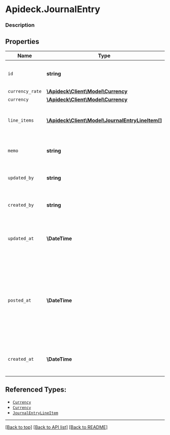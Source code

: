 # Apideck.JournalEntry

### Description

## Properties
Name | Type | Description | Notes
------------ | ------------- | ------------- | -------------
`id` | **string** | A unique identifier for an object. | [optional] 
`currency_rate` | [**\Apideck\Client\Model\Currency**](Currency.md) |  | [optional] 
`currency` | [**\Apideck\Client\Model\Currency**](Currency.md) |  | [optional] 
`line_items` | [**\Apideck\Client\Model\JournalEntryLineItem[]**](JournalEntryLineItem.md) | Requires a minimum of 2 line items that sum to 0 | [optional] 
`memo` | **string** | Reference for the journal entry. | [optional] 
`updated_by` | **string** | The user who last updated the object. | [optional] 
`created_by` | **string** | The user who created the object. | [optional] 
`updated_at` | **\DateTime** | The date and time when the object was last updated. | [optional] 
`posted_at` | **\DateTime** | This is the date on which the journal entry was added. This can be different from the creation date and can also be backdated. | [optional] 
`created_at` | **\DateTime** | The date and time when the object was created. | [optional] 





## Referenced Types:

* [`Currency`](Currency.md)
* [`Currency`](Currency.md)
* [`JournalEntryLineItem`](JournalEntryLineItem.md)







---

[[Back to top]](#) [[Back to API list]](../../../../README.md#documentation-for-api-endpoints) [[Back to README]](../../../../README.md)


